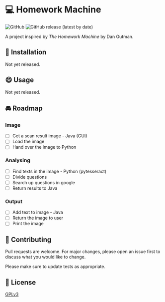 # :computer: Homework Machine
![GitHub](https://img.shields.io/github/license/superjoy0502/HomeworkMachine) ![GitHub release (latest by date)](https://img.shields.io/github/v/release/superjoy0502/HomeworkMachine)

A project inspired by *The Homework Machine* by Dan Gutman.

## :wrench: Installation

Not yet released.

## :smile: Usage

Not yet released.

## :oncoming_automobile: Roadmap

### Image
- [ ] Get a scan result image - Java (GUI)
- [ ] Load the image
- [ ] Hand over the image to Python

### Analysing
- [ ] Find texts in the image - Python (pytesseract)
- [ ] Divide questions
- [ ] Search up questions in google
- [ ] Return results to Java

### Output
- [ ] Add text to image - Java
- [ ] Return the image to user
- [ ] Print the image

## :handshake: Contributing
Pull requests are welcome. For major changes, please open an issue first to discuss what you would like to change.

Please make sure to update tests as appropriate.

## :bookmark_tabs: License
[GPLv3](https://github.com/superjoy0502/HomeworkMachine/blob/master/LICENSE)
